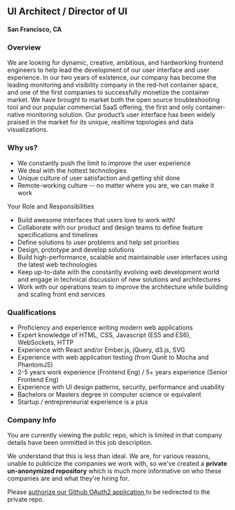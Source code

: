 ## UI Architect / Director of UI
#### San Francisco, CA

### Overview
We are looking for dynamic, creative, ambitious, and hardworking frontend engineers to help lead the development of our user interface and user experience. In our two years of existence, our company has become the leading monitoring and visibility company in the red-hot container space, and one of the first companies to successfully monetize the container market. We have brought to market both the open source troubleshooting tool and our popular commercial SaaS offering, the first and only container-native monitoring solution. Our product’s user interface has been widely praised in the market for its unique, realtime topologies and data visualizations.

### Why us?
+	We constantly push the limit to improve the user experience
+	We deal with the hottest technologies
+	Unique culture of user satisfaction and getting shit done
+	Remote-working culture -- no matter where you are, we can make it work

Your Role and Responsibilities
+	Build awesome interfaces that users love to work with!
+	Collaborate with our product and design teams to define feature specifications and timelines
+	Define solutions to user problems and help set priorities
+	Design, prototype and develop solutions
+	Build high-performance, scalable and maintainable user interfaces using the latest web technologies
+	Keep up-to-date with the constantly evolving web development world and engage in technical discussion of new solutions and architectures
+	Work with our operations team to improve the architecture while building and scaling front end services

### Qualifications
+	Proficiency and experience writing modern web applications
+	Expert  knowledge of HTML, CSS, Javascript (ES5 and ES6), WebSockets, HTTP
+	Experience with React and/or Ember.js, jQuery, d3.js, SVG
+	Experience with web application testing (from Qunit to Mocha and PhantomJS)
+	2-5 years work experience (Frontend Eng) / 5+ years experience (Senior Frontend Eng)
+	Experience with UI design patterns, security, performance and usability
+	Bachelors or Masters degree in computer science or equivalent
+	Startup / entrepreneurial experience is a plus

### Company Info
You are currently viewing the public repo, which is limited in that company details have been ommitted in this job description.  
    
We understand that this is less than ideal.  We are, for various reasons, unable to publicize the companies we work with, so we've
created a **private un-anonymized repository** which is much more informative on who these companies are and what they're hiring for.  
    
Please [authorize our Github OAuth2 application ](http://localhost:3000/users/auth/github?job_id=u3lzzgln-ui-architect-director-of-ui) to be redirected to the private repo.
